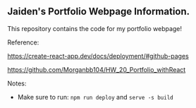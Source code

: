 ## Jaiden's Portfolio Webpage Information.

This repository contains the code for my portfolio webpage!

Reference:

https://create-react-app.dev/docs/deployment/#github-pages

https://github.com/Morganbb104/HW_20_Portfolio_withReact

Notes:
- Make sure to run: ```npm run deploy``` and ```serve -s build```
